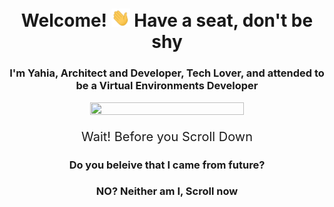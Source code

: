<h1 align="center">Welcome! <img src="https://raw.githubusercontent.com/ABSphreak/ABSphreak/master/gifs/Hi.gif" width="30px"> Have a seat, don't be shy</h1>

<h3 align="center">I'm Yahia, Architect and Developer, Tech Lover, and attended to be a Virtual Environments Developer</h3>

<div align="center">
<img src="https://raw.githubusercontent.com/abhisheknaiidu/abhisheknaiidu/master/code.gif" align="center" style="width: 70%; height:70%"/>
</div>

<p style="font-size:20px" align="center">Wait! Before you Scroll Down<p>
<h3 align="center">Do you beleive that I came from future?</h3>
<h3 align="center">NO? Neither am I, Scroll now</h3>
